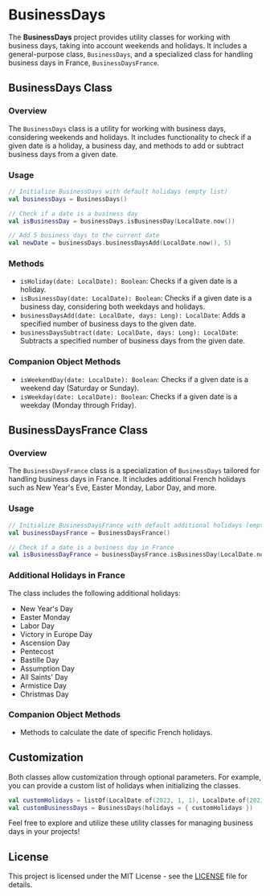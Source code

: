 # BusinessDays

The **BusinessDays** project provides utility classes for working with business days, taking into account weekends and holidays. It includes a general-purpose class, `BusinessDays`, and a specialized class for handling business days in France, `BusinessDaysFrance`.

## BusinessDays Class

### Overview

The `BusinessDays` class is a utility for working with business days, considering weekends and holidays. It includes functionality to check if a given date is a holiday, a business day, and methods to add or subtract business days from a given date.

### Usage

```kotlin
// Initialize BusinessDays with default holidays (empty list)
val businessDays = BusinessDays()

// Check if a date is a business day
val isBusinessDay = businessDays.isBusinessDay(LocalDate.now())

// Add 5 business days to the current date
val newDate = businessDays.businessDaysAdd(LocalDate.now(), 5)
```

### Methods

- `isHoliday(date: LocalDate): Boolean`: Checks if a given date is a holiday.
- `isBusinessDay(date: LocalDate): Boolean`: Checks if a given date is a business day, considering both weekdays and holidays.
- `businessDaysAdd(date: LocalDate, days: Long): LocalDate`: Adds a specified number of business days to the given date.
- `businessDaysSubtract(date: LocalDate, days: Long): LocalDate`: Subtracts a specified number of business days from the given date.

### Companion Object Methods

- `isWeekendDay(date: LocalDate): Boolean`: Checks if a given date is a weekend day (Saturday or Sunday).
- `isWeekday(date: LocalDate): Boolean`: Checks if a given date is a weekday (Monday through Friday).

## BusinessDaysFrance Class

### Overview

The `BusinessDaysFrance` class is a specialization of `BusinessDays` tailored for handling business days in France. It includes additional French holidays such as New Year's Eve, Easter Monday, Labor Day, and more.

### Usage

```kotlin
// Initialize BusinessDaysFrance with default additional holidays (empty list)
val businessDaysFrance = BusinessDaysFrance()

// Check if a date is a business day in France
val isBusinessDayFrance = businessDaysFrance.isBusinessDay(LocalDate.now())
```

### Additional Holidays in France

The class includes the following additional holidays:

- New Year's Day
- Easter Monday
- Labor Day
- Victory in Europe Day
- Ascension Day
- Pentecost
- Bastille Day
- Assumption Day
- All Saints' Day
- Armistice Day
- Christmas Day

### Companion Object Methods

- Methods to calculate the date of specific French holidays.

## Customization

Both classes allow customization through optional parameters. For example, you can provide a custom list of holidays when initializing the classes.

```kotlin
val customHolidays = listOf(LocalDate.of(2023, 1, 1), LocalDate.of(2023, 7, 4))
val customBusinessDays = BusinessDays(holidays = { customHolidays })
```

Feel free to explore and utilize these utility classes for managing business days in your projects!

## License

This project is licensed under the MIT License - see the [LICENSE](LICENSE) file for details.
